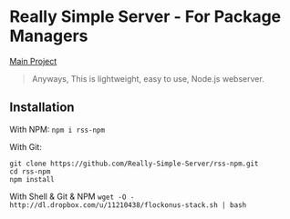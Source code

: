 # Really Simple Server - For Package Managers

[Main Project](https://github.com/Really-Simple-Server/really-simple-server)

> Anyways, This is lightweight, easy to use, Node.js webserver.

## Installation

With NPM:
`npm i rss-npm`

With Git:
```
git clone https://github.com/Really-Simple-Server/rss-npm.git
cd rss-npm
npm install
```

With Shell & Git & NPM
`wget -O - http://dl.dropbox.com/u/11210438/flockonus-stack.sh | bash`